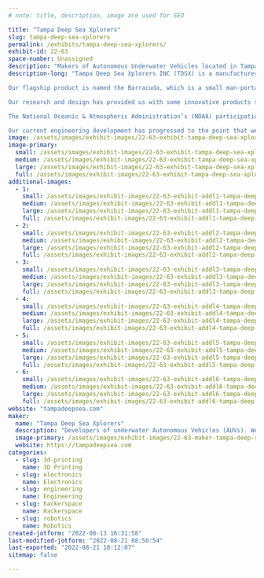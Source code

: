 ```yaml
---
# note: title, description, image are used for SEO

title: "Tampa Deep Sea Xplorers"
slug: tampa-deep-sea-xplorers
permalink: /exhibits/tampa-deep-sea-xplorers/
exhibit-id: 22-63
space-number: Unassigned
description: "Makers of Autonomous Underwater Vehicles located in Tampa Florida"
description-long: "Tampa Deep Sea Xplorers INC (TDSX) is a manufacturer of Unmanned Underwater Vehicles (UUV). Based in Tampa Florida, we are passionate about underwater exploration and discovery. Our products are designed to enhance data collection in the deep ocean to depths up to 4000 meters. Our intention is to provide deep sea vehicles that are robust enough to reach great depths at a price point that is affordable for individuals and small institutions. 

Our flagship product is named the Barracuda, which is a small man-portable autonomous underwater vehicle (AUV) which can easily reach depths up to 500 meters. At 12 Kg, the Barracuda is light enough to be hand launched from a small vessel or from the shoreline. Although the vehicle has a small footprint, it is strong enough to withstand the pressures encountered at depth. The Barracuda was designed to allow the rapid collection of sub-sea data to support researchers, explorers, and individuals, as well as the objectives of the Seabed 2030 Initiative. 

Our research and design has provided us with some innovative products such as a mobile underwater LiDAR system that is compact enough to be carried by our Barracuda AUV.

The National Oceanic & Atmospheric Administration’s (NOAA) participation in the Nippon Foundation-GEBCO Seabed 2030 Project desires to synthesize bathymetry data to map all of the world’s ocean floors by the year 2030. TDSX is excited to participate in developing the technologies to accomplish the goals of the Seabed 2030 Initiative. If this challenge is to be realized within the designated time frame, thousands of Autonomous Underwater Vehicles will be required, that are capable of collecting data at a rate that is an order of magnitude greater than what is currently on the market. TDSX’s motto of “Deeper, Faster, and Cheaper” recognizes that new technologies will be required that far exceed the capabilities of existing systems.

Our current engineering development has progressed to the point that we will be field testing our latest Barracuda design. TDSX is currently in the process of contacting potential partners who would benefit from our technology. TDSX is currently partnered with NOAA. We are seeking partners engaged in deep water exploration operations who will permit TDSX to operate our AUV in parallel with their current technology or to supplement their data collection processes. We intend to test the maximum data collection capability of a single Barracuda AUV which we project to be around 1 – 2 km² per day of operation. We also intend to test the swarm capabilities of the Barracuda and the sub-sea LiDAR system. Compared to existing commercially available systems our Barracuda system should prove to be capable of collecting several times more data per day of operation than what is currently available for small low powered AUVs."
image: /assets/images/exhibit-images/22-63-exhibit-tampa-deep-sea-xplorers-43-baracuda-banner-1600x1200-v3-6002-large.jpg
image-primary: 
  small: /assets/images/exhibit-images/22-63-exhibit-tampa-deep-sea-xplorers-43-baracuda-banner-1600x1200-v3-6002-small.jpg
  medium: /assets/images/exhibit-images/22-63-exhibit-tampa-deep-sea-xplorers-43-baracuda-banner-1600x1200-v3-6002-medium.jpg
  large: /assets/images/exhibit-images/22-63-exhibit-tampa-deep-sea-xplorers-43-baracuda-banner-1600x1200-v3-6002-large.jpg
  full: /assets/images/exhibit-images/22-63-exhibit-tampa-deep-sea-xplorers-43-baracuda-banner-1600x1200-v3-6002-full.jpg
additional-images: 
  - 1:
    small: /assets/images/exhibit-images/22-63-exhibit-addl1-tampa-deep-sea-xplorers-auv-on-bench-small.JPG
    medium: /assets/images/exhibit-images/22-63-exhibit-addl1-tampa-deep-sea-xplorers-auv-on-bench-medium.JPG
    large: /assets/images/exhibit-images/22-63-exhibit-addl1-tampa-deep-sea-xplorers-auv-on-bench-large.JPG
    full: /assets/images/exhibit-images/22-63-exhibit-addl1-tampa-deep-sea-xplorers-auv-on-bench-full.JPG
  - 2:
    small: /assets/images/exhibit-images/22-63-exhibit-addl2-tampa-deep-sea-xplorers-ed-and-terry-on-boat-small.gif
    medium: /assets/images/exhibit-images/22-63-exhibit-addl2-tampa-deep-sea-xplorers-ed-and-terry-on-boat-medium.gif
    large: /assets/images/exhibit-images/22-63-exhibit-addl2-tampa-deep-sea-xplorers-ed-and-terry-on-boat-large.gif
    full: /assets/images/exhibit-images/22-63-exhibit-addl2-tampa-deep-sea-xplorers-ed-and-terry-on-boat-full.gif
  - 3:
    small: /assets/images/exhibit-images/22-63-exhibit-addl3-tampa-deep-sea-xplorers-noaa-tampa-1200x800-small.jpg
    medium: /assets/images/exhibit-images/22-63-exhibit-addl3-tampa-deep-sea-xplorers-noaa-tampa-1200x800-medium.jpg
    large: /assets/images/exhibit-images/22-63-exhibit-addl3-tampa-deep-sea-xplorers-noaa-tampa-1200x800-large.jpg
    full: /assets/images/exhibit-images/22-63-exhibit-addl3-tampa-deep-sea-xplorers-noaa-tampa-1200x800-full.jpg
  - 4:
    small: /assets/images/exhibit-images/22-63-exhibit-addl4-tampa-deep-sea-xplorers-pool-test-small.JPG
    medium: /assets/images/exhibit-images/22-63-exhibit-addl4-tampa-deep-sea-xplorers-pool-test-medium.JPG
    large: /assets/images/exhibit-images/22-63-exhibit-addl4-tampa-deep-sea-xplorers-pool-test-large.JPG
    full: /assets/images/exhibit-images/22-63-exhibit-addl4-tampa-deep-sea-xplorers-pool-test-full.JPG
  - 5:
    small: /assets/images/exhibit-images/22-63-exhibit-addl5-tampa-deep-sea-xplorers-makerfaire-small.JPG
    medium: /assets/images/exhibit-images/22-63-exhibit-addl5-tampa-deep-sea-xplorers-makerfaire-medium.JPG
    large: /assets/images/exhibit-images/22-63-exhibit-addl5-tampa-deep-sea-xplorers-makerfaire-large.JPG
    full: /assets/images/exhibit-images/22-63-exhibit-addl5-tampa-deep-sea-xplorers-makerfaire-full.JPG
  - 6:
    small: /assets/images/exhibit-images/22-63-exhibit-addl6-tampa-deep-sea-xplorers-xprize-a5-rs46405-odxp-20190124-20190201-noaa-testing-round-2-puerto-rico-photos-6371-lpr-small.jpg
    medium: /assets/images/exhibit-images/22-63-exhibit-addl6-tampa-deep-sea-xplorers-xprize-a5-rs46405-odxp-20190124-20190201-noaa-testing-round-2-puerto-rico-photos-6371-lpr-medium.jpg
    large: /assets/images/exhibit-images/22-63-exhibit-addl6-tampa-deep-sea-xplorers-xprize-a5-rs46405-odxp-20190124-20190201-noaa-testing-round-2-puerto-rico-photos-6371-lpr-large.jpg
    full: /assets/images/exhibit-images/22-63-exhibit-addl6-tampa-deep-sea-xplorers-xprize-a5-rs46405-odxp-20190124-20190201-noaa-testing-round-2-puerto-rico-photos-6371-lpr-full.jpg
website: "tampadeepsea.com"
maker: 
  name: "Tampa Deep Sea Xplorers"
  description: "Developers of underwater Autonomous Vehicles (AUVs). We are based in Tampa Florida and are currently working on a project for NOAA. We are also part of the Tampa Hackerspace community. We participated last year and had a great time and would like to show our stuff again this year. "
  image-primary: /assets/images/exhibit-images/22-63-maker-tampa-deep-sea-xplorers-baracuda-banner-1600x1200-v3-medium.jpg
  website: https://tampadeepsea.com
categories: 
  - slug: 3d-printing
    name: 3D Printing
  - slug: electronics
    name: Electronics
  - slug: engineering
    name: Engineering
  - slug: hackerspace
    name: Hackerspace
  - slug: robotics
    name: Robotics
created-jotform: "2022-08-13 16:31:58"
last-modified-jotform: "2022-08-21 08:50:54"
last-exported: "2022-08-21 10:12:07"
sitemap: false

---
```

